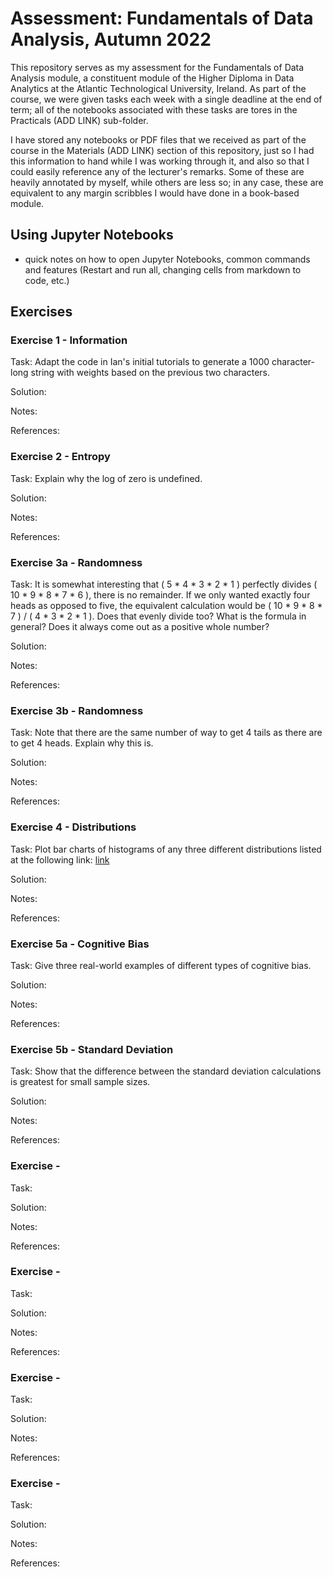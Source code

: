 # Assessment: Fundamentals of Data Analysis, Autumn 2022

This repository serves as my assessment for the Fundamentals of Data Analysis module, a constituent module of the Higher Diploma in Data Analytics at the Atlantic Technological University, Ireland. As part of the course, we were given tasks each week with a single deadline at the end of term; all of the notebooks associated with these tasks are tores in the Practicals (ADD LINK) sub-folder.

I have stored any notebooks or PDF files that we received as part of the course in the Materials (ADD LINK) section of this repository, just so I had this information to hand while I was working through it, and also so that I could easily reference any of the lecturer's remarks. Some of these are heavily annotated by myself, while others are less so; in any case, these are equivalent to any margin scribbles I would have done in a book-based module.


## Using Jupyter Notebooks
- quick notes on how to open Jupyter Notebooks, common commands and features (Restart and run all, changing cells from markdown to code, etc.)


## Exercises

### Exercise 1 - Information

Task: Adapt the code in Ian's initial tutorials to generate a 1000 character-long string with weights based on the previous two characters.

Solution:

Notes:

References:

### Exercise 2 - Entropy

Task: Explain why the log of zero is undefined.

Solution:

Notes:

References:

### Exercise 3a - Randomness 

Task: It is somewhat interesting that ( 5 * 4 * 3 * 2 * 1 ) perfectly divides ( 10 * 9 * 8 * 7 * 6 ), there is no remainder. If we only wanted exactly four heads as opposed to five, the equivalent calculation would be ( 10 * 9 * 8 * 7 ) / ( 4 * 3 * 2 * 1 ). Does that evenly divide too? What is the formula in general? Does it always come out as a positive whole number?

Solution:

Notes:

References:

### Exercise 3b - Randomness

Task: Note that there are the same number of way to get 4 tails as there are to get 4 heads. Explain why this is.

Solution:

Notes:

References:

### Exercise 4 - Distributions

Task: Plot bar charts of histograms of any three different distributions listed at the following link: [link](https://numpy.org/doc/stable/reference/random/generator.html#distributions)

Solution:

Notes:

References:

### Exercise 5a - Cognitive Bias

Task: Give three real-world examples of different types of cognitive bias.

Solution:

Notes:

References:

### Exercise 5b - Standard Deviation

Task: Show that the difference between the standard deviation calculations is greatest for small sample sizes.

Solution:

Notes:

References:

### Exercise - 

Task:

Solution:

Notes:

References:

### Exercise - 

Task:

Solution:

Notes:

References:

### Exercise - 

Task:

Solution:

Notes:

References:

### Exercise - 

Task:

Solution:

Notes:

References: